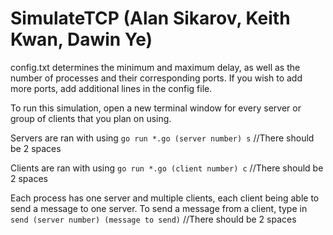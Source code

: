 # SimulateTCP (Alan Sikarov, Keith Kwan, Dawin Ye)

config.txt determines the minimum and maximum delay, as well as the number of processes and their corresponding ports. If you wish to add more ports, add additional lines in the config file. 

To run this simulation, open a new terminal window for every server or group of clients that you plan on using. 

Servers are ran with using 
```go run *.go (server number) s``` //There should be 2 spaces

Clients are ran with using 
```go run *.go (client number) c``` //There should be 2 spaces

Each process has one server and multiple clients, each client being able to send a message to one server.
To send a message from a client, type in 
```send (server number) (message to send)``` //There should be 2 spaces
